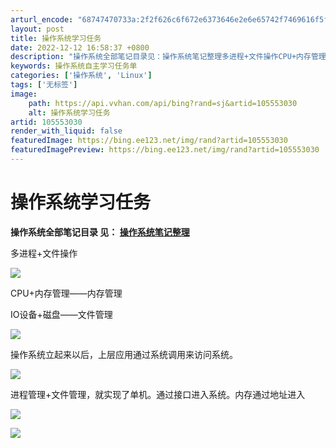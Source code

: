 ```yaml
---
arturl_encode: "68747470733a:2f2f626c6f672e6373646e2e6e65742f7469616f5f676f642f:61727469636c652f64657461696c732f313035353533303330"
layout: post
title: 操作系统学习任务
date: 2022-12-12 16:58:37 +0800
description: "操作系统全部笔记目录见：操作系统笔记整理多进程+文件操作CPU+内存管理——"
keywords: 操作系统自主学习任务单
categories: ['操作系统', 'Linux']
tags: ['无标签']
image:
    path: https://api.vvhan.com/api/bing?rand=sj&artid=105553030
    alt: 操作系统学习任务
artid: 105553030
render_with_liquid: false
featuredImage: https://bing.ee123.net/img/rand?artid=105553030
featuredImagePreview: https://bing.ee123.net/img/rand?artid=105553030
---
```


# 操作系统学习任务

**操作系统全部笔记目录
见：
[操作系统笔记整理](https://feimo.blog.csdn.net/article/details/105459478)**

多进程+文件操作

![](https://i-blog.csdnimg.cn/blog_migrate/5e902d33ba2d518ab4f3ff66e998365b.png)

CPU+内存管理——内存管理

IO设备+磁盘——文件管理

![](https://i-blog.csdnimg.cn/blog_migrate/043d1cc2297878f4aa1b16de186fb7dd.png)

操作系统立起来以后，上层应用通过系统调用来访问系统。

![](https://i-blog.csdnimg.cn/blog_migrate/2aaa22d2508fd9997422b97759e7abb9.png)

进程管理+文件管理，就实现了单机。通过接口进入系统。内存通过地址进入

![](https://i-blog.csdnimg.cn/blog_migrate/e51fecfde442223966d38580cc242c50.png)

![](https://i-blog.csdnimg.cn/blog_migrate/f8b3d5b93d49bb8c616e1020afd31aa1.png)